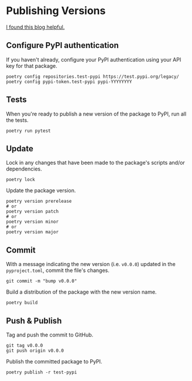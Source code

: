 # Publishing Versions

[I found this blog helpful.](https://hermann-web.github.io/blog/blog/2024/03/16/publishing-your-python-project-with-poetry/#configuring-poetry-one-time-setup)

## Configure PyPI authentication

If you haven't already, configure your PyPI authentication using your API key for that package.

```shell
poetry config repositories.test-pypi https://test.pypi.org/legacy/
poetry config pypi-token.test-pypi pypi-YYYYYYYY
```

## Tests

When you're ready to publish a new version of the package to PyPI, run all the tests.

```shell
poetry run pytest
```

## Update

Lock in any changes that have been made to the package's scripts and/or dependencies.

```shell
poetry lock
```

Update the package version.

```shell
poetry version prerelease
# or
poetry version patch
# or
poetry version minor
# or
poetry version major
```

## Commit

With a message indicating the new version (i.e. `v0.0.0`) updated in the `pyproject.toml`, commit the file's changes.

```shell
git commit -m "bump v0.0.0"
```

Build a distribution of the package with the new version name.

```shell
poetry build
```

## Push & Publish

Tag and push the commit to GitHub.

```shell
git tag v0.0.0
git push origin v0.0.0
```

Publish the committed package to PyPI.

```shell
poetry publish -r test-pypi
```

